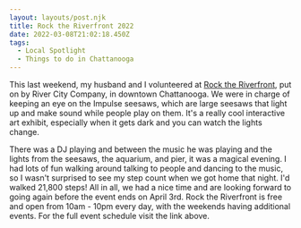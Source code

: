 ```yaml
---
layout: layouts/post.njk
title: Rock the Riverfront 2022
date: 2022-03-08T21:02:18.450Z
tags:
  - Local Spotlight
  - Things to do in Chattanooga
---
```

This last weekend, my husband and I volunteered at [Rock the Riverfront](https://www.rivercitycompany.com/rock), put on by River City Company, in downtown Chattanooga. We were in charge of keeping an eye on the Impulse seesaws, which are large seesaws that light up and make sound while people play on them. It's a really cool interactive art exhibit, especially when it gets dark and you can watch the lights change.

There was a DJ playing and between the music he was playing and the lights from the seesaws, the aquarium, and pier, it was a magical evening. I had lots of fun walking around talking to people and dancing to the music, so I wasn't surprised to see my step count when we got home that night. I'd walked 21,800 steps! All in all, we had a nice time and are looking forward to going again before the event ends on April 3rd. Rock the Riverfront is free and open from 10am - 10pm every day, with the weekends having additional events. For the full event schedule visit the link above.